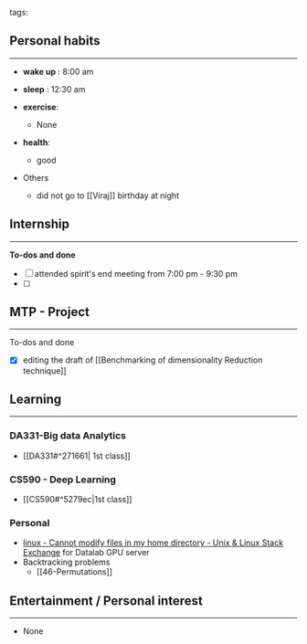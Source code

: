 tags: 
## Personal habits
--- 

- **wake up** : 8:00 am

- **sleep** : 12:30 am

-  **exercise**:
	- None

-  **health**: 
	- good

- Others
	- did not go to [[Viraj]] birthday at night



## Internship 
---
**To-dos and done**
- [ ] attended spirit's end meeting from 7:00 pm - 9:30 pm
- [ ] 

## MTP - Project
--- 
To-dos and done
- [x] editing the draft of [[Benchmarking of dimensionality Reduction technique]]



## Learning
---
### DA331-Big data Analytics
- [[DA331#^271661| 1st class]]

### CS590 - Deep Learning
- [[CS590#^5279ec|1st class]]

### Personal
-  [linux - Cannot modify files in my home directory - Unix & Linux Stack Exchange](https://unix.stackexchange.com/questions/86427/cannot-modify-files-in-my-home-directory) for Datalab GPU server
- Backtracking problems 
	- [[46-Permutations]]

## Entertainment / Personal interest
---
- None